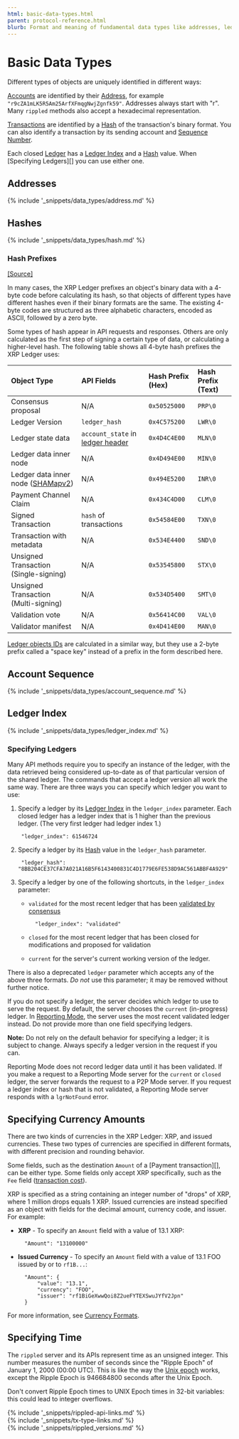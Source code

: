 ```yaml
---
html: basic-data-types.html
parent: protocol-reference.html
blurb: Format and meaning of fundamental data types like addresses, ledger index, and currency codes.
---
```

# Basic Data Types

Different types of objects are uniquely identified in different ways:

[Accounts](accounts.html) are identified by their [Address][], for example `"r9cZA1mLK5R5Am25ArfXFmqgNwjZgnfk59"`. Addresses always start with "r". Many `rippled` methods also accept a hexadecimal representation.

[Transactions](transaction-formats.html) are identified by a [Hash][] of the transaction's binary format. You can also identify a transaction by its sending account and [Sequence Number][].

Each closed [Ledger](ledger-data-formats.html) has a [Ledger Index][] and a [Hash][] value. When [Specifying Ledgers][] you can use either one.

## Addresses
[Address]: #addresses

{% include '_snippets/data_types/address.md' %}
<!--{#_ #}-->


## Hashes
[Hash]: #hashes

{% include '_snippets/data_types/hash.md' %}
<!--{#_ #}-->

### Hash Prefixes
[[Source]](https://github.com/ripple/rippled/blob/master/src/ripple/protocol/HashPrefix.h "Source")

In many cases, the XRP Ledger prefixes an object's binary data with a 4-byte code before calculating its hash, so that objects of different types have different hashes even if their binary formats are the same. The existing 4-byte codes are structured as three alphabetic characters, encoded as ASCII, followed by a zero byte.

Some types of hash appear in API requests and responses. Others are only calculated as the first step of signing a certain type of data, or calculating a higher-level hash. The following table shows all 4-byte hash prefixes the XRP Ledger uses:

| Object Type                           | API Fields                           | Hash Prefix (Hex) | Hash Prefix (Text) |
|:--------------------------------------|:-------------------------------------|:------------------|:--|
| Consensus proposal                    | N/A                                  | `0x50525000`      | `PRP\0` |
| Ledger Version                        | `ledger_hash`                        | `0x4C575200`      | `LWR\0` |
| Ledger state data                     | `account_state` in [ledger header][] | `0x4D4C4E00`      | `MLN\0` |
| Ledger data inner node                | N/A                                  | `0x4D494E00`      | `MIN\0` |
| Ledger data inner node ([SHAMapv2][]) | N/A                                  | `0x494E5200`      | `INR\0` |
| Payment Channel Claim                 | N/A                                  | `0x434C4D00`      | `CLM\0` |
| Signed Transaction                    | `hash` of transactions               | `0x54584E00`      | `TXN\0` |
| Transaction with metadata             | N/A                                  | `0x534E4400`      | `SND\0` |
| Unsigned Transaction (Single-signing) | N/A                                  | `0x53545800`      | `STX\0` |
| Unsigned Transaction (Multi-signing)  | N/A                                  | `0x534D5400`      | `SMT\0` |
| Validation vote                       | N/A                                  | `0x56414C00`      | `VAL\0` |
| Validator manifest                    | N/A                                  | `0x4D414E00`      | `MAN\0` |

[ledger header]: ledger-header.html
[SHAMapv2]: known-amendments.html#shamapv2

[Ledger objects IDs](ledger-object-ids.html) are calculated in a similar way, but they use a 2-byte prefix called a "space key" instead of a prefix in the form described here.


## Account Sequence
[Sequence Number]: #account-sequence

{% include '_snippets/data_types/account_sequence.md' %}
<!--{#_ #}-->


## Ledger Index
[Ledger Index]: #ledger-index

{% include '_snippets/data_types/ledger_index.md' %}
<!--{#_ #}-->


### Specifying Ledgers

Many API methods require you to specify an instance of the ledger, with the data retrieved being considered up-to-date as of that particular version of the shared ledger. The commands that accept a ledger version all work the same way. There are three ways you can specify which ledger you want to use:

1. Specify a ledger by its [Ledger Index][] in the `ledger_index` parameter. Each closed ledger has a ledger index that is 1 higher than the previous ledger. (The very first ledger had ledger index 1.)

        "ledger_index": 61546724

2. Specify a ledger by its [Hash][] value in the `ledger_hash` parameter.

        "ledger_hash": "8BB204CE37CFA7A021A16B5F6143400831C4D1779E6FE538D9AC561ABBF4A929"

3. Specify a ledger by one of the following shortcuts, in the `ledger_index` parameter:

    * `validated` for the most recent ledger that has been [validated by consensus](consensus.html#validation)

            "ledger_index": "validated"

    * `closed` for the most recent ledger that has been closed for modifications and proposed for validation

    * `current` for the server's current working version of the ledger.

There is also a deprecated `ledger` parameter which accepts any of the above three formats. *Do not* use this parameter; it may be removed without further notice.

If you do not specify a ledger, the server decides which ledger to use to serve the request. By default, the server chooses the `current` (in-progress) ledger. In [Reporting Mode](rippled-server-modes.html#reporting-mode), the server uses the most recent validated ledger instead. Do not provide more than one field specifying ledgers.

**Note:** Do not rely on the default behavior for specifying a ledger; it is subject to change. Always specify a ledger version in the request if you can.

Reporting Mode does not record ledger data until it has been validated. If you make a request to a Reporting Mode server for the `current` or `closed` ledger, the server forwards the request to a P2P Mode server. If you request a ledger index or hash that is not validated, a Reporting Mode server responds with a `lgrNotFound` error.


## Specifying Currency Amounts

There are two kinds of currencies in the XRP Ledger: XRP, and issued currencies. These two types of currencies are specified in different formats, with different precision and rounding behavior.

Some fields, such as the destination `Amount` of a [Payment transaction][], can be either type. Some fields only accept XRP specifically, such as the `Fee` field ([transaction cost](transaction-cost.html)).

XRP is specified as a string containing an integer number of "drops" of XRP, where 1 million drops equals 1 XRP. Issued currencies are instead specified as an object with fields for the decimal amount, currency code, and issuer. For example:

- **XRP** - To specify an `Amount` field with a value of 13.1 XRP:

        "Amount": "13100000"

- **Issued Currency** - To specify an `Amount` field with a value of 13.1 FOO issued by or to `rf1B...`:

        "Amount": {
            "value": "13.1",
            "currency": "FOO",
            "issuer": "rf1BiGeXwwQoi8Z2ueFYTEXSwuJYfV2Jpn"
        }

For more information, see [Currency Formats](currency-formats.html).


## Specifying Time

The `rippled` server and its APIs represent time as an unsigned integer. This number measures the number of seconds since the "Ripple Epoch" of January 1, 2000 (00:00 UTC). This is like the way the [Unix epoch](http://en.wikipedia.org/wiki/Unix_time) works, except the Ripple Epoch is 946684800 seconds after the Unix Epoch.

Don't convert Ripple Epoch times to UNIX Epoch times in 32-bit variables: this could lead to integer overflows.

<!--{# common link defs #}-->
{% include '_snippets/rippled-api-links.md' %}			
{% include '_snippets/tx-type-links.md' %}			
{% include '_snippets/rippled_versions.md' %}
